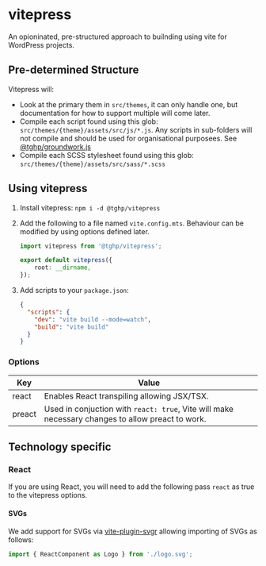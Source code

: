 # vitepress

An opioninated, pre-structured approach to builnding using vite for WordPress projects.

## Pre-determined Structure

Vitepress will:

- Look at the primary them in `src/themes`, it can only handle one, but documentation for how to support multiple will come later.
- Compile each script found using this glob: `src/themes/{theme}/assets/src/js/*.js`. Any scripts in sub-folders will not compile and should be used for organisational purposees. See [@tghp/groundwork.js](https://github.com/tghp/groundwork.js)
- Compile each SCSS stylesheet found using this glob: `src/themes/{theme}/assets/src/sass/*.scss`

## Using vitepress

1. Install vitepress: `npm i -d @tghp/vitepress`

2. Add the following to a file named `vite.config.mts`. Behaviour can be modified by using options defined later.

    ```typescript
    import vitepress from '@tghp/vitepress';
    
    export default vitepress({
        root: __dirname,
    });
    ```

3. Add scripts to your `package.json`:

    ```json
    {
      "scripts": {
        "dev": "vite build --mode=watch",
        "build": "vite build"
      }
    }
    ```
   
### Options
| Key    | Value                                                                                            |
|--------|--------------------------------------------------------------------------------------------------|
| react  | Enables React transpiling allowing JSX/TSX.                                                      |
| preact | Used in conjuction with `react: true`, Vite will make necessary changes to allow preact to work. |

## Technology specific
### React
If you are using React, you will need to add the following pass `react` as true to the vitepress options.

#### SVGs
We add support for SVGs via [vite-plugin-svgr](https://github.com/pd4d10/vite-plugin-svgr) allowing importing of SVGs as follows:

```javascript
import { ReactComponent as Logo } from './logo.svg';
```